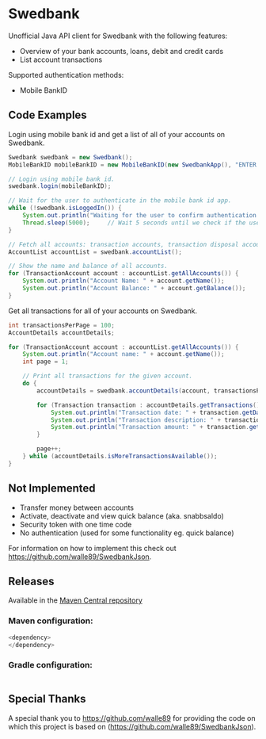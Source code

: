 # Swedbank

Unofficial Java API client for Swedbank with the following features:

- Overview of your bank accounts, loans, debit and credit cards
- List account transactions

Supported authentication methods:
- Mobile BankID

## Code Examples

Login using mobile bank id and get a list of all of your accounts on Swedbank.
```java
Swedbank swedbank = new Swedbank();
MobileBankID mobileBankID = new MobileBankID(new SwedbankApp(), "ENTER YOUR PERSONAL NUMBER HERE.");

// Login using mobile bank id.
swedbank.login(mobileBankID);

// Wait for the user to authenticate in the mobile bank id app.
while (!swedbank.isLoggedIn()) {
    System.out.println("Waiting for the user to confirm authentication in mobile bank id app.");
    Thread.sleep(5000);     // Wait 5 seconds until we check if the user has authenticated.
}

// Fetch all accounts: transaction accounts, transaction disposal accounts, loan accounts, saving accounts and card accounts.
AccountList accountList = swedbank.accountList();

// Show the name and balance of all accounts.
for (TransactionAccount account : accountList.getAllAccounts()) {
    System.out.println("Account Name: " + account.getName());
    System.out.println("Account Balance: " + account.getBalance());
}
```

Get all transactions for all of your accounts on Swedbank.
```java
int transactionsPerPage = 100;
AccountDetails accountDetails;

for (TransactionAccount account : accountList.getAllAccounts()) {
    System.out.println("Account name: " + account.getName());
    int page = 1;

    // Print all transactions for the given account.
    do {
        accountDetails = swedbank.accountDetails(account, transactionsPerPage, page);    // Fetch transactions for the given account.

        for (Transaction transaction : accountDetails.getTransactions()) {
            System.out.println("Transaction date: " + transaction.getDate().toString());
            System.out.println("Transaction description: " + transaction.getDescription());
            System.out.println("Transaction amount: " + transaction.getAmount());
        }

        page++;
    } while (accountDetails.isMoreTransactionsAvailable());
}
```

## Not Implemented
- Transfer money between accounts
- Activate, deactivate and view quick balance (aka. snabbsaldo)
- Security token with one time code
- No authentication (used for some functionality eg. quick balance)

For information on how to implement this check out https://github.com/walle89/SwedbankJson.

## Releases

Available in the [Maven Central repository](https://mvnrepository.com/search?q=com.github.soshibby)

### Maven configuration:
```java
<dependency>
</dependency>
```

### Gradle configuration:
```java
```

## Special Thanks
A special thank you to https://github.com/walle89 for providing the code on which this project is based on (https://github.com/walle89/SwedbankJson).
